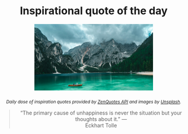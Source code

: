 
<div align="center">

# Inspirational quote of the day

<img src="./data/photo.jpeg" alt="Beautiful nature photo" width="320" height="180">

<sub><i>Daily dose of inspiration quotes provided by [ZenQuotes API](https://zenquotes.io/) and images by [Unsplash](https://unsplash.com/).</i></sub>


<blockquote>&ldquo;The primary cause of unhappiness is never the situation but your thoughts about it.&rdquo; &mdash; <footer>Eckhart Tolle</footer></blockquote>

</div>

